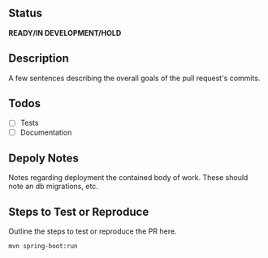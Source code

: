 ## Status
**READY/IN DEVELOPMENT/HOLD**

## Description
A few sentences describing the overall goals of the pull request's commits.

## Todos
- [ ] Tests
- [ ] Documentation

## Depoly Notes
Notes regarding deployment the contained body of work. These should note an db migrations, etc.

## Steps to Test or Reproduce
Outline the steps to test or reproduce the PR here.

```sh
mvn spring-boot:run
```